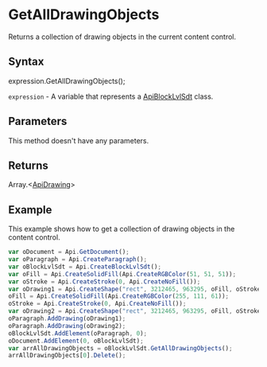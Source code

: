 # GetAllDrawingObjects

Returns a collection of drawing objects in the current content control.

## Syntax

expression.GetAllDrawingObjects();

`expression` - A variable that represents a [ApiBlockLvlSdt](../ApiBlockLvlSdt.md) class.

## Parameters

This method doesn't have any parameters.

## Returns

Array.<[ApiDrawing](../../ApiDrawing/ApiDrawing.md)>

## Example

This example shows how to get a collection of drawing objects in the content control.

```javascript
var oDocument = Api.GetDocument();
var oParagraph = Api.CreateParagraph();
var oBlockLvlSdt = Api.CreateBlockLvlSdt();
var oFill = Api.CreateSolidFill(Api.CreateRGBColor(51, 51, 51));
var oStroke = Api.CreateStroke(0, Api.CreateNoFill());
var oDrawing1 = Api.CreateShape("rect", 3212465, 963295, oFill, oStroke);
oFill = Api.CreateSolidFill(Api.CreateRGBColor(255, 111, 61));
oStroke = Api.CreateStroke(0, Api.CreateNoFill());
var oDrawing2 = Api.CreateShape("rect", 3212465, 963295, oFill, oStroke);
oParagraph.AddDrawing(oDrawing1);
oParagraph.AddDrawing(oDrawing2);
oBlockLvlSdt.AddElement(oParagraph, 0);
oDocument.AddElement(0, oBlockLvlSdt);
var arrAllDrawingObjects = oBlockLvlSdt.GetAllDrawingObjects();
arrAllDrawingObjects[0].Delete();
```

